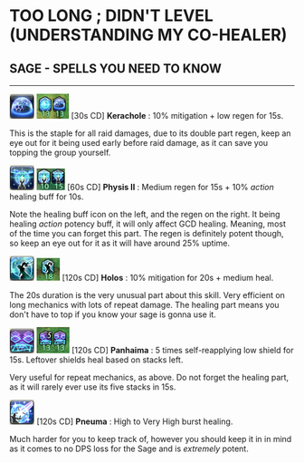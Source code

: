 # TOO LONG ; DIDN'T LEVEL (UNDERSTANDING MY CO-HEALER)
## **SAGE** - SPELLS YOU NEED TO KNOW
---
![Kerachole](./kerachole.png "Kerachole_icon") ![Kerachole_buffs](./kerachole_buffs.png "Kerachole_buffs") [30s CD] **Kerachole** : 10% mitigation + low regen for 15s.

This is the staple for all raid damages, due to its double part regen, keep an eye out for it being used early before raid damage, as it can save you topping the group yourself.



![Physis II](./physis_II.png "Physis II icon") ![Physis II buffs](./physis_II_buffs.png "Physis II icon") [60s CD] **Physis II** : Medium regen for 15s + 10% *action* healing buff for 10s.

Note the healing buff icon on the left, and the regen on the right. It being healing *action* potency buff, it will only affect GCD healing. Meaning, most of the time you can forget this part. The regen is definitely potent though, so keep an eye out for it as it will have around 25% uptime.



![Holos](./holos.png "Holos icon") ![Holos buff](./holos_buff.png "Holos buff") [120s CD] **Holos** : 10% mitigation for 20s + medium heal.

The 20s duration is the very unusual part about this skill. Very efficient on long mechanics with lots of repeat damage. The healing part means you don't have to top if you know your sage is gonna use it.


![Panhaima](./panhaima.png "HolosPanhaima icon") ![Panhaima buffs](./panhaima_buffs.png "Panaima buffs")  [120s CD] **Panhaima** : 5 times self-reapplying low shield for 15s. Leftover shields heal based on stacks left.

Very useful for repeat mechanics, as above. Do not forget the healing part, as it will rarely ever use its five stacks in 15s.


![Pneuma](./pneuma.png "Pneuma icon") [120s CD] **Pneuma** : High to Very High burst healing.

Much harder for you to keep track of, however you should keep it in in mind as it comes to no DPS loss for the Sage and is *extremely* potent.